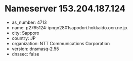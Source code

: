 # Nameserver 153.204.187.124

* as_number: 4713
* name: p2765124-ipngn2801sapodori.hokkaido.ocn.ne.jp.
* city: Sapporo
* country: JP
* organization: NTT Communications Corporation
* version: dnsmasq-2.55
* dnssec: false
